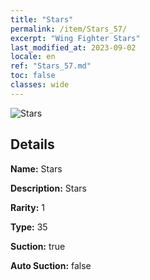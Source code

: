 ```yaml
---
title: "Stars"
permalink: /item/Stars_57/
excerpt: "Wing Fighter Stars"
last_modified_at: 2023-09-02
locale: en
ref: "Stars_57.md"
toc: false
classes: wide
---
```



 ![Stars](/images/item/Stars_p.png)



## Details

 **Name:** Stars 

 **Description:** Stars

 **Rarity:** 1 

 **Type:** 35 

 **Suction:** true 

 **Auto Suction:** false 


